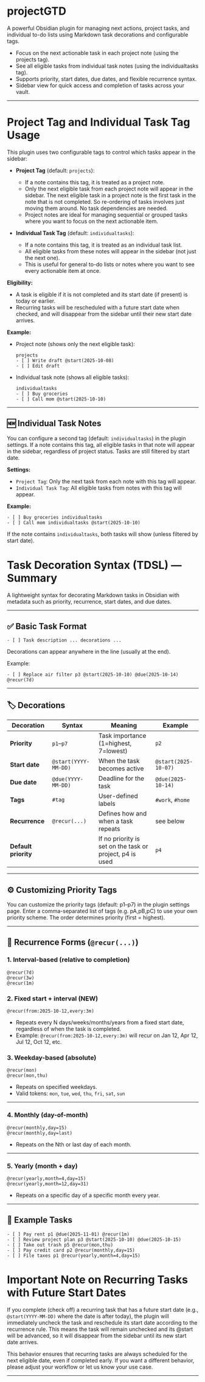# projectGTD

A powerful Obsidian plugin for managing next actions, project tasks, and individual to-do lists using Markdown task decorations and configurable tags. 

- Focus on the next actionable task in each project note (using the projects tag).
- See all eligible tasks from individual task notes (using the individualtasks tag).
- Supports priority, start dates, due dates, and flexible recurrence syntax.
- Sidebar view for quick access and completion of tasks across your vault.

---

# Project Tag and Individual Task Tag Usage

This plugin uses two configurable tags to control which tasks appear in the sidebar:

- **Project Tag** (default: `projects`):
  - If a note contains this tag, it is treated as a project note.
  - Only the next eligible task from each project note will appear in the sidebar. The next eligible task in a project note is the first task in the note that is not completed. So re-ordering of tasks involves just moving them around. No task dependencies are needed.
  - Project notes are ideal for managing sequential or grouped tasks where you want to focus on the next actionable item.

- **Individual Task Tag** (default: `individualtasks`):
  - If a note contains this tag, it is treated as an individual task list.
  - All eligible tasks from these notes will appear in the sidebar (not just the next one).
  - This is useful for general to-do lists or notes where you want to see every actionable item at once.

**Eligibility:**
- A task is eligible if it is not completed and its start date (if present) is today or earlier.
- Recurring tasks will be rescheduled with a future start date when checked, and will disappear from the sidebar until their new start date arrives.

**Example:**

- Project note (shows only the next eligible task):
  ```
  projects
  - [ ] Write draft @start(2025-10-08)
  - [ ] Edit draft
  ```
- Individual task note (shows all eligible tasks):
  ```
  individualtasks
  - [ ] Buy groceries
  - [ ] Call mom @start(2025-10-10)
  ```

---

## 🆕 Individual Task Notes

You can configure a second tag (default: `individualtasks`) in the plugin settings. If a note contains this tag, all eligible tasks in that note will appear in the sidebar, regardless of project status. Tasks are still filtered by start date.

**Settings:**
- `Project Tag`: Only the next task from each note with this tag will appear.
- `Individual Task Tag`: All eligible tasks from notes with this tag will appear.

**Example:**
```
- [ ] Buy groceries individualtasks
- [ ] Call mom individualtasks @start(2025-10-10)
```
If the note contains `individualtasks`, both tasks will show (unless filtered by start date).
# Task Decoration Syntax (TDSL) — Summary

A lightweight syntax for decorating Markdown tasks in Obsidian with metadata
such as priority, recurrence, start dates, and due dates.

---

## ✅ Basic Task Format

```
- [ ] Task description ... decorations ...
```

Decorations can appear anywhere in the line (usually at the end).

Example:
```
- [ ] Replace air filter p3 @start(2025-10-10) @due(2025-10-14) @recur(7d)
```

---

## 🏷️ Decorations

| Decoration | Syntax | Meaning | Example |
|-------------|---------|----------|----------|
| **Priority** | `p1`–`p7` | Task importance (1=highest, 7=lowest) | `p2` |
| **Start date** | `@start(YYYY-MM-DD)` | When the task becomes active | `@start(2025-10-07)` |
| **Due date** | `@due(YYYY-MM-DD)` | Deadline for the task | `@due(2025-10-14)` |
| **Tags** | `#tag` | User-defined labels | `#work`, `#home` |
| **Recurrence** | `@recur(...)` | Defines how and when a task repeats | see below |
| **Default priority** |  | If no priority is set on the task or project, p4 is used | `p4` |

---

## ⚙️ Customizing Priority Tags

You can customize the priority tags (default: p1–p7) in the plugin settings page. Enter a comma-separated list of tags (e.g. pA,pB,pC) to use your own priority scheme. The order determines priority (first = highest).

---

## 🔁 Recurrence Forms (`@recur(...)`)

### 1. Interval-based (relative to completion)
```
@recur(7d)
@recur(3w)
@recur(1m)
```

### 2. Fixed start + interval (NEW)
```
@recur(from:2025-10-12,every:3m)
```
- Repeats every N days/weeks/months/years from a fixed start date, regardless of when the task is completed.
- Example: `@recur(from:2025-10-12,every:3m)` will recur on Jan 12, Apr 12, Jul 12, Oct 12, etc.

### 3. Weekday-based (absolute)
```
@recur(mon)
@recur(mon,thu)
```
- Repeats on specified weekdays.
- Valid tokens: `mon`, `tue`, `wed`, `thu`, `fri`, `sat`, `sun`

---

### 4. Monthly (day-of-month)
```
@recur(monthly,day=15)
@recur(monthly,day=last)
```
- Repeats on the Nth or last day of each month.

---

### 5. Yearly (month + day)
```
@recur(yearly,month=4,day=15)
@recur(yearly,month=12,day=31)
```
- Repeats on a specific day of a specific month every year.

---



## 🧩 Example Tasks

```
- [ ] Pay rent p1 @due(2025-11-01) @recur(1m)
- [ ] Review project plan p3 @start(2025-10-10) @due(2025-10-15)
- [ ] Take out trash p5 @recur(mon,thu)
- [ ] Pay credit card p2 @recur(monthly,day=15)
- [ ] File taxes p1 @recur(yearly,month=4,day=15)
```

# Important Note on Recurring Tasks with Future Start Dates

If you complete (check off) a recurring task that has a future start date (e.g., `@start(YYYY-MM-DD)` where the date is after today), the plugin will immediately uncheck the task and reschedule its start date according to the recurrence rule. This means the task will remain unchecked and its @start will be advanced, so it will disappear from the sidebar until its new start date arrives.

This behavior ensures that recurring tasks are always scheduled for the next eligible date, even if completed early. If you want a different behavior, please adjust your workflow or let us know your use case.

---

